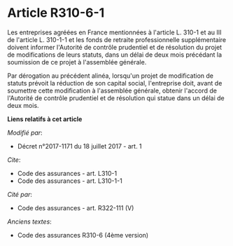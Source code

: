 # Article R310-6-1

Les entreprises agréées en France mentionnées à l'article L. 310-1 et au III de l'article L. 310-1-1  et les fonds de
retraite professionnelle supplémentaire doivent informer l'Autorité de contrôle prudentiel et de résolution du projet de
modifications de leurs statuts, dans un délai de deux mois précédant la soumission de ce projet à l'assemblée générale.

Par dérogation au précédent alinéa, lorsqu'un projet de modification de statuts prévoit la réduction de son capital social,
l'entreprise doit, avant de soumettre cette modification à l'assemblée générale, obtenir l'accord de l'Autorité de contrôle
prudentiel et de résolution qui statue dans un délai de deux mois.

**Liens relatifs à cet article**

_Modifié par_:

  - Décret n°2017-1171 du 18 juillet 2017 - art. 1

_Cite_:

  - Code des assurances - art. L310-1
  - Code des assurances - art. L310-1-1

_Cité par_:

  - Code des assurances - art. R322-111 (V)

_Anciens textes_:

  - Code des assurances R310-6 (4ème version)
